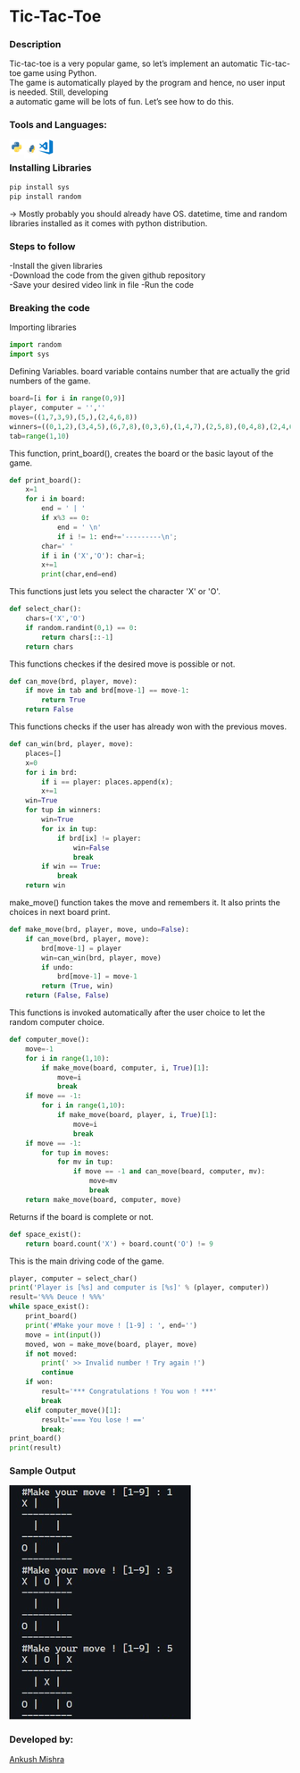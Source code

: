 # Tic-Tac-Toe
### Description
Tic-tac-toe is a very popular game, so let’s implement an automatic Tic-tac-toe game using Python.<br>
The game is automatically played by the program and hence, no user input is needed. Still, developing<br>
a automatic game will be lots of fun. Let’s see how to do this.

### Tools and Languages:
<img align="left" alt="Python" width="26px" src="python.png" />
<img align="left" alt="pip" width="26px" height="34px" src="pip.png" />
<img align="left" alt="VS Code" width="26px" src="vscode.png" />
<br>

### Installing Libraries
```cmd
pip install sys
pip install random
```
-> Mostly probably you should already have OS. datetime, time and random libraries installed as it comes with python distribution.

### Steps to follow
-Install the given libraries<br>
-Download the code from the given github repository<br>
-Save your desired video link in file
-Run the code<br>

### Breaking the code
Importing libraries
```python
import random
import sys
```

Defining Variables. board variable contains number that are actually the grid numbers of the game.<br>
```python
board=[i for i in range(0,9)]
player, computer = '',''
moves=((1,7,3,9),(5,),(2,4,6,8))
winners=((0,1,2),(3,4,5),(6,7,8),(0,3,6),(1,4,7),(2,5,8),(0,4,8),(2,4,6))
tab=range(1,10)
```

This function, print_board(), creates the board or the basic layout of the game.
```python
def print_board():
    x=1
    for i in board:
        end = ' | '
        if x%3 == 0:
            end = ' \n'
            if i != 1: end+='---------\n';
        char=' '
        if i in ('X','O'): char=i;
        x+=1
        print(char,end=end)
```

This functions just lets you select the character 'X' or 'O'.
```python
def select_char():
    chars=('X','O')
    if random.randint(0,1) == 0:
        return chars[::-1]
    return chars
```

This functions checkes if the desired move is possible or not.
```python
def can_move(brd, player, move):
    if move in tab and brd[move-1] == move-1:
        return True
    return False
```

This functions checks if the user has already won with the previous moves.
```python
def can_win(brd, player, move):
    places=[]
    x=0
    for i in brd:
        if i == player: places.append(x);
        x+=1
    win=True
    for tup in winners:
        win=True
        for ix in tup:
            if brd[ix] != player:
                win=False
                break
        if win == True:
            break
    return win
```

make_move() function takes the move and remembers it. It also prints the choices in next board print.
```python
def make_move(brd, player, move, undo=False):
    if can_move(brd, player, move):
        brd[move-1] = player
        win=can_win(brd, player, move)
        if undo:
            brd[move-1] = move-1
        return (True, win)
    return (False, False)
```

This functions is invoked automatically after the user choice to let the random computer choice.
```python
def computer_move():
    move=-1
    for i in range(1,10):
        if make_move(board, computer, i, True)[1]:
            move=i
            break
    if move == -1:
        for i in range(1,10):
            if make_move(board, player, i, True)[1]:
                move=i
                break
    if move == -1:
        for tup in moves:
            for mv in tup:
                if move == -1 and can_move(board, computer, mv):
                    move=mv
                    break
    return make_move(board, computer, move)
```

Returns if the board is complete or not.
```python
def space_exist():
    return board.count('X') + board.count('O') != 9
```

This is the main driving code of the game.
```python
player, computer = select_char()
print('Player is [%s] and computer is [%s]' % (player, computer))
result='%%% Deuce ! %%%'
while space_exist():
    print_board()
    print('#Make your move ! [1-9] : ', end='')
    move = int(input())
    moved, won = make_move(board, player, move)
    if not moved:
        print(' >> Invalid number ! Try again !')
        continue
    if won:
        result='*** Congratulations ! You won ! ***'
        break
    elif computer_move()[1]:
        result='=== You lose ! =='
        break;
print_board()
print(result)
```

### Sample Output
<img src="tictactoe.png" alt="Sample Output">

### Developed by:
<a href="https://github.com/ankush0939">Ankush Mishra</a>

